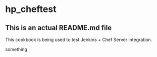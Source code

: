 # hp_cheftest

## This is an actual README.md file

This cookbook is being used to test Jenkins + Chef Server integration.

something
